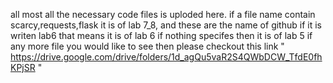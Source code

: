 all most all the necessary code files is uploded here.
if a file name contain scarcy,requests,flask it is of lab 7_8, and these are the name of github
if it is writen lab6 that means it is of lab 6
if nothing specifes then it is of lab 5
if any more file you would like to see then please checkout this link " https://drive.google.com/drive/folders/1d_agQu5vaR2S4QWbDCW_TfdE0fhKPjSR " 
